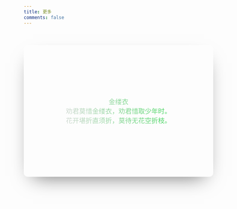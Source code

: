 ```yaml
---
title: 更多
comments: false
---
```

<style>
  .single-thumbnail-card {
    position: relative;
    max-width: 900px;
    margin: 50px auto;
  }

  .container {
    border-radius: 10px;
    height: 350px;
    width: 100%;
    overflow: hidden;
    filter: brightness(90%);
    display: flex;
    justify-content: center;
    align-items: center;
    box-shadow: 0 22px 50px -24px rgba(0, 0, 0, .6);
    background-image: url(https://gitee.com/WillCAI2020/pic-go/raw/master/img/20210323162559.jpg);
    background-position: center center;
    background-repeat: no-repeat;
    background-attachment: scroll;
  }

  .content {
    font-size: 1.25em;
    text-align: center;
    padding-bottom: 20px;
    top: auto;
    padding: 1.25rem;
    background: linear-gradient(to right, #f1f1f1, #45ed63);
    -webkit-background-clip: text;
    color: transparent;
  }

  #cardbg_canvas {
    position: absolute;
    bottom: 0;
  }
</style>
<div id="card_canvas" class="single-thumbnail-card">
  <div class="container">
    <div class="content">
      <span id="title">金缕衣</span>
      <div id="sentence">
        劝君莫惜金缕衣，劝君惜取少年时。<br>
        花开堪折直须折，莫待无花空折枝。
      </div>
    </div>
    <canvas id="cardbg_canvas"></canvas>
  </div>
</div>

<script src="https://cdn.jsdelivr.net/gh/WillCAI2020/cdn@1.3.4/js/bubble.min.js"></script>